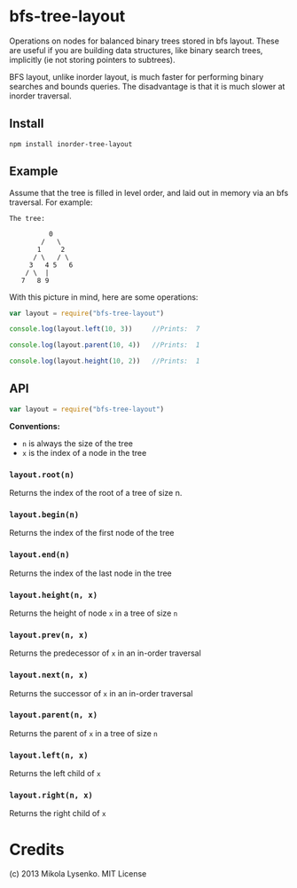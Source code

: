 bfs-tree-layout
===================
Operations on nodes for balanced binary trees stored in bfs layout.  These are useful if you are building data structures, like binary search trees, implicitly (ie not storing pointers to subtrees).

BFS layout, unlike inorder layout, is much faster for performing binary searches and bounds queries.  The disadvantage is that it is much slower at inorder traversal.


## Install

    npm install inorder-tree-layout
    
## Example

Assume that the tree is filled in level order, and laid out in memory via an bfs traversal.  For example:

```
The tree:

          0
        /   \
       1     2
      / \   / \
     3   4 5   6
    / \  |
   7   8 9
```

With this picture in mind, here are some operations:


```javascript
var layout = require("bfs-tree-layout")

console.log(layout.left(10, 3))     //Prints:  7

console.log(layout.parent(10, 4))   //Prints:  1

console.log(layout.height(10, 2))   //Prints:  1

```

## API

```javascript
var layout = require("bfs-tree-layout")
```

**Conventions:**

* `n` is always the size of the tree
* `x` is the index of a node in the tree

### `layout.root(n)`
Returns the index of the root of a tree of size n.

### `layout.begin(n)`
Returns the index of the first node of the tree

### `layout.end(n)`
Returns the index of the last node in the tree

### `layout.height(n, x)`
Returns the height of node `x` in a tree of size `n`

### `layout.prev(n, x)`
Returns the predecessor of `x` in an in-order traversal

### `layout.next(n, x)`
Returns the successor of `x` in an in-order traversal

### `layout.parent(n, x)`
Returns the parent of `x` in a tree of size `n`

### `layout.left(n, x)`
Returns the left child of `x`

### `layout.right(n, x)`
Returns the right child of `x`


# Credits
(c) 2013 Mikola Lysenko. MIT License
